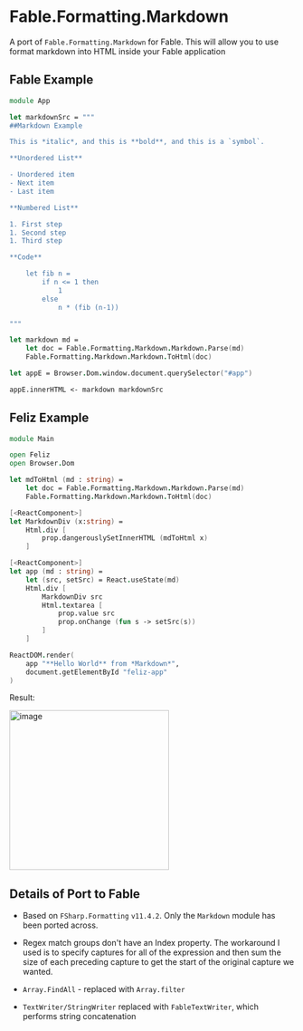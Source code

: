 # Fable.Formatting.Markdown

A port of `Fable.Formatting.Markdown` for Fable. This will allow you to use format markdown into HTML inside your Fable application

## Fable Example

```fsharp
module App

let markdownSrc = """
##Markdown Example

This is *italic*, and this is **bold**, and this is a `symbol`.

**Unordered List**

- Unordered item
- Next item
- Last item

**Numbered List**

1. First step
1. Second step
1. Third step

**Code**

    let fib n =
        if n <= 1 then
            1
        else
            n * (fib (n-1))

"""

let markdown md =
    let doc = Fable.Formatting.Markdown.Markdown.Parse(md)
    Fable.Formatting.Markdown.Markdown.ToHtml(doc)

let appE = Browser.Dom.window.document.querySelector("#app")

appE.innerHTML <- markdown markdownSrc
```
## Feliz Example

```fsharp
module Main

open Feliz
open Browser.Dom

let mdToHtml (md : string) =
    let doc = Fable.Formatting.Markdown.Markdown.Parse(md)
    Fable.Formatting.Markdown.Markdown.ToHtml(doc)

[<ReactComponent>]
let MarkdownDiv (x:string) =
    Html.div [
        prop.dangerouslySetInnerHTML (mdToHtml x)
    ]

[<ReactComponent>]
let app (md : string) =
    let (src, setSrc) = React.useState(md)
    Html.div [
        MarkdownDiv src
        Html.textarea [
            prop.value src
            prop.onChange (fun s -> setSrc(s))
        ]
    ]

ReactDOM.render(
    app "**Hello World** from *Markdown*",
    document.getElementById "feliz-app"
)
```

Result:

<img width="282" alt="image" src="https://user-images.githubusercontent.com/285421/128925663-b337781b-c973-4f16-a352-cba92d9f69ed.png">

## Details of Port to Fable

- Based on `FSharp.Formatting` `v11.4.2`. Only the `Markdown` module has been ported across.

- Regex match groups don't have an Index property. The workaround I used is to specify captures for all of the expression and then sum the size of each preceding capture to get the start of the original capture we wanted.

- `Array.FindAll` - replaced with `Array.filter`

- `TextWriter/StringWriter` replaced with `FableTextWriter`, which performs string concatenation


